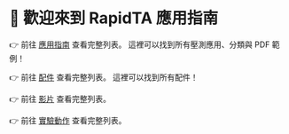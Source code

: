 <PasswordProtection>

# 🚀 歡迎來到 RapidTA 應用指南

👉 前往 [應用指南](/zh/guide/applications) 查看完整列表。
這裡可以找到所有壓測應用、分類與 PDF 範例！

👉 前往 [配件](/zh/guide/accessories) 查看完整列表。
這裡可以找到所有配件！

👉 前往 [影片](/zh/guide/video) 查看完整列表。

👉 前往 [實驗動作](/zh/guide/typeofaction) 查看完整列表。
</PasswordProtection>
